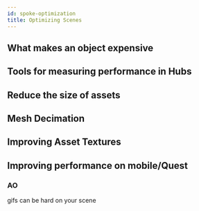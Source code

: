 ```yaml
---
id: spoke-optimization
title: Optimizing Scenes
---
```



## What makes an object expensive
## Tools for measuring performance in Hubs

## Reduce the size of assets
## Mesh Decimation

## Improving Asset Textures


## Improving performance on mobile/Quest
### AO


gifs can be hard on your scene
